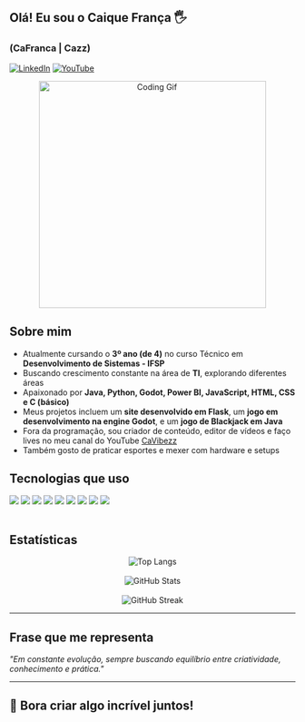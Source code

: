## Olá! Eu sou o Caique França 🖐️  
### (CaFranca | Cazz)

[![LinkedIn](https://img.shields.io/badge/LinkedIn-0A66C2?style=for-the-badge&logo=linkedin&logoColor=white)](https://www.linkedin.com/in/caique-fran%C3%A7a-b96946286/)
[![YouTube](https://img.shields.io/badge/YouTube-FF0000?style=for-the-badge&logo=youtube&logoColor=white)](https://www.youtube.com/@CaVibezz)

<p align="center">
  <img src="https://media.giphy.com/media/qgQUggAC3Pfv687qPC/giphy.gif" width="400" alt="Coding Gif">
</p>

## Sobre mim

- Atualmente cursando o **3º ano (de 4)** no curso Técnico em **Desenvolvimento de Sistemas - IFSP**
- Buscando crescimento constante na área de **TI**, explorando diferentes áreas
- Apaixonado por **Java, Python, Godot, Power BI, JavaScript, HTML, CSS e C (básico)**
- Meus projetos incluem um **site desenvolvido em Flask**, um **jogo em desenvolvimento na engine Godot**, e um **jogo de Blackjack em Java**
- Fora da programação, sou criador de conteúdo, editor de vídeos e faço lives no meu canal do YouTube [CaVibezz](https://www.youtube.com/@CaVibezz)
- Também gosto de praticar esportes e mexer com hardware e setups

## Tecnologias que uso

<div style="display: inline_block">
  <img src="https://img.shields.io/badge/Java-ED8B00?style=for-the-badge&logo=openjdk&logoColor=white"/>
  <img src="https://img.shields.io/badge/Python-3776AB?style=for-the-badge&logo=python&logoColor=white"/>
  <img src="https://img.shields.io/badge/Godot-478CBF?style=for-the-badge&logo=godot-engine&logoColor=white"/>
  <img src="https://img.shields.io/badge/Power_BI-F2C811?style=for-the-badge&logo=powerbi&logoColor=black"/>
  <img src="https://img.shields.io/badge/HTML5-E34F26?style=for-the-badge&logo=html5&logoColor=white"/>
  <img src="https://img.shields.io/badge/CSS3-1572B6?style=for-the-badge&logo=css3&logoColor=white"/>
  <img src="https://img.shields.io/badge/JavaScript-F7DF1E?style=for-the-badge&logo=javascript&logoColor=black"/>
  <img src="https://img.shields.io/badge/Flask-000000?style=for-the-badge&logo=flask&logoColor=white"/>
  <img src="https://img.shields.io/badge/C-00599C?style=for-the-badge&logo=c&logoColor=white"/>
</div><br/>

## Estatísticas

<div align="center">
  <img src="https://github-readme-stats.vercel.app/api/top-langs/?username=CaFranca&layout=compact&theme=tokyonight" alt="Top Langs"/>
  <br><br>
  <img src="https://github-readme-stats.vercel.app/api?username=CaFranca&show_icons=true&theme=tokyonight&rank_icon=github" alt="GitHub Stats"/>
  <br><br>
  <img src="https://github-readme-streak-stats.herokuapp.com/?user=CaFranca&theme=tokyonight" alt="GitHub Streak"/>
</div>


---

##  Frase que me representa  
<p><i>"Em constante evolução, sempre buscando equilíbrio entre criatividade, conhecimento e prática."</i></p>

---

## 🚀 Bora criar algo incrível juntos!  


